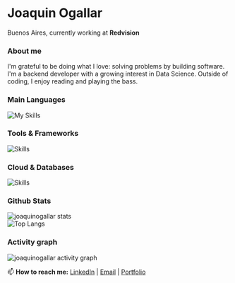 # Joaquin Ogallar 

Buenos Aires, currently working at **Redvision**

### About me
I'm grateful to be doing what I love: solving problems by building software. I'm a backend developer with a growing interest in Data Science. Outside of coding, I enjoy reading and playing the bass.

### Main Languages
![My Skills](https://skillicons.dev/icons?i=java,python,js)

### Tools & Frameworks
![Skills](https://skillicons.dev/icons?i=spring,docker,git,linux)

### Cloud & Databases
![Skills](https://skillicons.dev/icons?i=aws,mongodb,postgresql)

### Github Stats
![joaquinogallar stats](https://github-readme-stats.vercel.app/api?username=joaquinogallar&show_icons=true&theme=tokyonight&hide_border=true) </br>
![Top Langs](https://github-readme-stats.vercel.app/api/top-langs/?username=joaquinogallar&layout=donut&theme=tokyonight&hide_border=true) </br>

### Activity graph
![joaquinogallar activity graph](https://github-readme-activity-graph.vercel.app/graph?username=joaquinogallar&theme=tokyo-night&hide_border=true)

📫 **How to reach me:** [LinkedIn](https://www.linkedin.com/in/joaquin-ogallar-a90b2424b/) | [Email](mailto:joaquinnogallar@gmail.com) | [Portfolio](https://joaquinogallar.github.io/)
